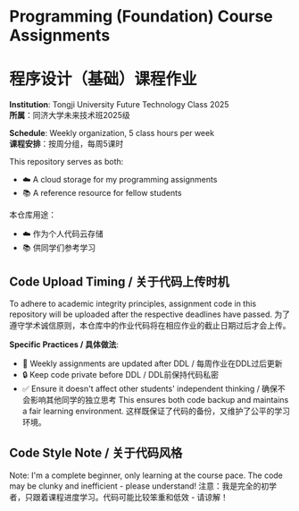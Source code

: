 # Programming (Foundation) Course Assignments
# 程序设计（基础）课程作业

**Institution**: Tongji University Future Technology Class 2025  
**所属**：同济大学未来技术班2025级

**Schedule**: Weekly organization, 5 class hours per week  
**课程安排**：按周分组，每周5课时

This repository serves as both:
- ☁️ A cloud storage for my programming assignments
- 📚 A reference resource for fellow students

本仓库用途：
- ☁️ 作为个人代码云存储
- 📚 供同学们参考学习

## Code Upload Timing / 关于代码上传时机
To adhere to academic integrity principles, assignment code in this repository will be uploaded after the respective deadlines have passed.
为了遵守学术诚信原则，本仓库中的作业代码将在相应作业的截止日期过后才会上传。

**Specific Practices / 具体做法**:
- 📅 Weekly assignments are updated after DDL / 每周作业在DDL过后更新
- 🔒 Keep code private before DDL / DDL前保持代码私密
- ✅ Ensure it doesn't affect other students' independent thinking / 确保不会影响其他同学的独立思考
This ensures both code backup and maintains a fair learning environment.
这样既保证了代码的备份，又维护了公平的学习环境。

## Code Style Note / 关于代码风格
Note: I'm a complete beginner, only learning at the course pace. The code may be clunky and inefficient - please understand!
注意：我是完全的初学者，只跟着课程进度学习。代码可能比较笨重和低效 - 请谅解！
